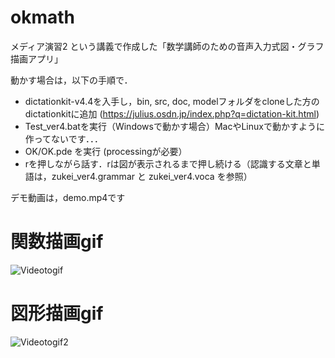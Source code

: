 # okmath
メディア演習2 という講義で作成した「数学講師のための音声入力式図・グラフ描画アプリ」

動かす場合は，以下の手順で．

- dictationkit-v4.4を入手し，bin, src, doc, modelフォルダをcloneした方のdictationkitに追加 (https://julius.osdn.jp/index.php?q=dictation-kit.html)
- Test_ver4.batを実行（Windowsで動かす場合）MacやLinuxで動かすように作ってないです．．．
- OK/OK.pde を実行 (processingが必要）
- rを押しながら話す．rは図が表示されるまで押し続ける（認識する文章と単語は，zukei_ver4.grammar と zukei_ver4.voca を参照）

デモ動画は，demo.mp4です

# 関数描画gif
![Videotogif](https://user-images.githubusercontent.com/77093890/111076682-ac441700-8530-11eb-90f7-cd0c15f70edd.gif)

# 図形描画gif
![Videotogif2](https://user-images.githubusercontent.com/77093890/111076763-02b15580-8531-11eb-9424-a2a176eb87a1.gif)
